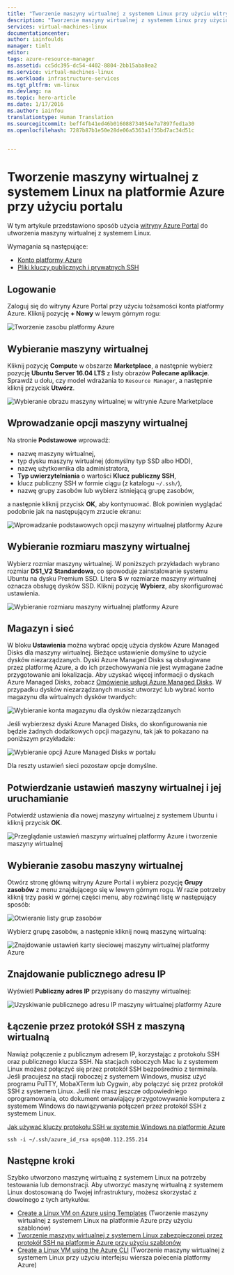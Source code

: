 ```yaml
---
title: "Tworzenie maszyny wirtualnej z systemem Linux przy użyciu witryny Azure Portal | Microsoft Docs"
description: "Tworzenie maszyny wirtualnej z systemem Linux przy użyciu witryny Azure Portal"
services: virtual-machines-linux
documentationcenter: 
author: iainfoulds
manager: timlt
editor: 
tags: azure-resource-manager
ms.assetid: cc5dc395-dc54-4402-8804-2bb15aba8ea2
ms.service: virtual-machines-linux
ms.workload: infrastructure-services
ms.tgt_pltfrm: vm-linux
ms.devlang: na
ms.topic: hero-article
ms.date: 1/17/2016
ms.author: iainfou
translationtype: Human Translation
ms.sourcegitcommit: beff4fb41ed46b016088734054e7a7897fed1a30
ms.openlocfilehash: 7287b87b1e50e28de06a5363a1f35bd7ac34d51c


---
```

# <a name="create-a-linux-vm-on-azure-using-the-portal"></a>Tworzenie maszyny wirtualnej z systemem Linux na platformie Azure przy użyciu portalu
W tym artykule przedstawiono sposób użycia [witryny Azure Portal](https://portal.azure.com/) do utworzenia maszyny wirtualnej z systemem Linux.

Wymagania są następujące:

* [Konto platformy Azure](https://azure.microsoft.com/pricing/free-trial/)
* [Pliki kluczy publicznych i prywatnych SSH](virtual-machines-linux-mac-create-ssh-keys.md?toc=%2fazure%2fvirtual-machines%2flinux%2ftoc.json)

## <a name="sign-in"></a>Logowanie
Zaloguj się do witryny Azure Portal przy użyciu tożsamości konta platformy Azure. Kliknij pozycję **+ Nowy** w lewym górnym rogu:

![Tworzenie zasobu platformy Azure](./media/virtual-machines-linux-quick-create-portal/create_new_resource.png)

## <a name="choose-vm"></a>Wybieranie maszyny wirtualnej
Kliknij pozycję **Compute** w obszarze **Marketplace**, a następnie wybierz pozycję **Ubuntu Server 16.04 LTS** z listy obrazów **Polecane aplikacje**.  Sprawdź u dołu, czy model wdrażania to `Resource Manager`, a następnie kliknij przycisk **Utwórz**.

![Wybieranie obrazu maszyny wirtualnej w witrynie Azure Marketplace](./media/virtual-machines-linux-quick-create-portal/create_new_vm.png)

## <a name="enter-vm-options"></a>Wprowadzanie opcji maszyny wirtualnej
Na stronie **Podstawowe** wprowadź:

* nazwę maszyny wirtualnej,
* typ dysku maszyny wirtualnej (domyślny typ SSD albo HDD),
* nazwę użytkownika dla administratora,
* **Typ uwierzytelniania** o wartości **Klucz publiczny SSH**,
* klucz publiczny SSH w formie ciągu (z katalogu `~/.ssh/`),
* nazwę grupy zasobów lub wybierz istniejącą grupę zasobów,

a następnie kliknij przycisk **OK**, aby kontynuować. Blok powinien wyglądać podobnie jak na następującym zrzucie ekranu:

![Wprowadzanie podstawowych opcji maszyny wirtualnej platformy Azure](./media/virtual-machines-linux-quick-create-portal/enter_basic_vm_details.png)

## <a name="choose-vm-size"></a>Wybieranie rozmiaru maszyny wirtualnej
Wybierz rozmiar maszyny wirtualnej. W poniższych przykładach wybrano rozmiar **DS1_V2 Standardowa**, co spowoduje zainstalowanie systemu Ubuntu na dysku Premium SSD. Litera **S** w rozmiarze maszyny wirtualnej oznacza obsługę dysków SSD. Kliknij pozycję **Wybierz**, aby skonfigurować ustawienia.

![Wybieranie rozmiaru maszyny wirtualnej platformy Azure](./media/virtual-machines-linux-quick-create-portal/select_vm_size.png)

## <a name="storage-and-network"></a>Magazyn i sieć
W bloku **Ustawienia** można wybrać opcję użycia dysków Azure Managed Disks dla maszyny wirtualnej. Bieżące ustawienie domyślne to użycie dysków niezarządzanych. Dyski Azure Managed Disks są obsługiwane przez platformę Azure, a do ich przechowywania nie jest wymagane żadne przygotowanie ani lokalizacja. Aby uzyskać więcej informacji o dyskach Azure Managed Disks, zobacz [Omówienie usługi Azure Managed Disks](../storage/storage-managed-disks-overview.md). W przypadku dysków niezarządzanych musisz utworzyć lub wybrać konto magazynu dla wirtualnych dysków twardych:

![Wybieranie konta magazynu dla dysków niezarządzanych](./media/virtual-machines-linux-quick-create-portal/configure_non_managed_disks.png)

Jeśli wybierzesz dyski Azure Managed Disks, do skonfigurowania nie będzie żadnych dodatkowych opcji magazynu, tak jak to pokazano na poniższym przykładzie:

![Wybieranie opcji Azure Managed Disks w portalu](./media/virtual-machines-linux-quick-create-portal/select_managed_disks.png)

Dla reszty ustawień sieci pozostaw opcje domyślne.

## <a name="confirm-vm-settings-and-launch"></a>Potwierdzanie ustawień maszyny wirtualnej i jej uruchamianie
Potwierdź ustawienia dla nowej maszyny wirtualnej z systemem Ubuntu i kliknij przycisk **OK**.

![Przeglądanie ustawień maszyny wirtualnej platformy Azure i tworzenie maszyny wirtualnej](./media/virtual-machines-linux-quick-create-portal/review_final_vm_settings.png)

## <a name="select-the-vm-resource"></a>Wybieranie zasobu maszyny wirtualnej
Otwórz stronę główną witryny Azure Portal i wybierz pozycję **Grupy zasobów** z menu znajdującego się w lewym górnym rogu. W razie potrzeby kliknij trzy paski w górnej części menu, aby rozwinąć listę w następujący sposób:

![Otwieranie listy grup zasobów](./media/virtual-machines-linux-quick-create-portal/select_resource_group.png)

Wybierz grupę zasobów, a następnie kliknij nową maszynę wirtualną:

![Znajdowanie ustawień karty sieciowej maszyny wirtualnej platformy Azure](./media/virtual-machines-linux-quick-create-portal/select_vm_resource.png)

## <a name="find-the-public-ip"></a>Znajdowanie publicznego adresu IP
Wyświetl **Publiczny adres IP** przypisany do maszyny wirtualnej:

![Uzyskiwanie publicznego adresu IP maszyny wirtualnej platformy Azure](./media/virtual-machines-linux-quick-create-portal/view_public_ip_address.png)

## <a name="ssh-to-the-vm"></a>Łączenie przez protokół SSH z maszyną wirtualną
Nawiąż połączenie z publicznym adresem IP, korzystając z protokołu SSH oraz publicznego klucza SSH.  Na stacjach roboczych Mac lu z systemem Linux możesz połączyć się przez protokół SSH bezpośrednio z terminala. Jeśli pracujesz na stacji roboczej z systemem Windows, musisz użyć programu PuTTY, MobaXTerm lub Cygwin, aby połączyć się przez protokół SSH z systemem Linux.  Jeśli nie masz jeszcze odpowiedniego oprogramowania, oto dokument omawiający przygotowywanie komputera z systemem Windows do nawiązywania połączeń przez protokół SSH z systemem Linux.

[Jak używać kluczy protokołu SSH w systemie Windows na platformie Azure](virtual-machines-linux-ssh-from-windows.md?toc=%2fazure%2fvirtual-machines%2flinux%2ftoc.json)

```
ssh -i ~/.ssh/azure_id_rsa ops@40.112.255.214
```

## <a name="next-steps"></a>Następne kroki
Szybko utworzono maszynę wirtualną z systemem Linux na potrzeby testowania lub demonstracji. Aby utworzyć maszynę wirtualną z systemem Linux dostosowaną do Twojej infrastruktury, możesz skorzystać z dowolnego z tych artykułów.

* [Create a Linux VM on Azure using Templates](virtual-machines-linux-cli-deploy-templates.md?toc=%2fazure%2fvirtual-machines%2flinux%2ftoc.json) (Tworzenie maszyny wirtualnej z systemem Linux na platformie Azure przy użyciu szablonów)
* [Tworzenie maszyny wirtualnej z systemem Linux zabezpieczonej przez protokół SSH na platformie Azure przy użyciu szablonów](virtual-machines-linux-create-ssh-secured-vm-from-template.md?toc=%2fazure%2fvirtual-machines%2flinux%2ftoc.json)
* [Create a Linux VM using the Azure CLI](virtual-machines-linux-create-cli-complete.md?toc=%2fazure%2fvirtual-machines%2flinux%2ftoc.json) (Tworzenie maszyny wirtualnej z systemem Linux przy użyciu interfejsu wiersza polecenia platformy Azure)




<!--HONumber=Feb17_HO3-->


